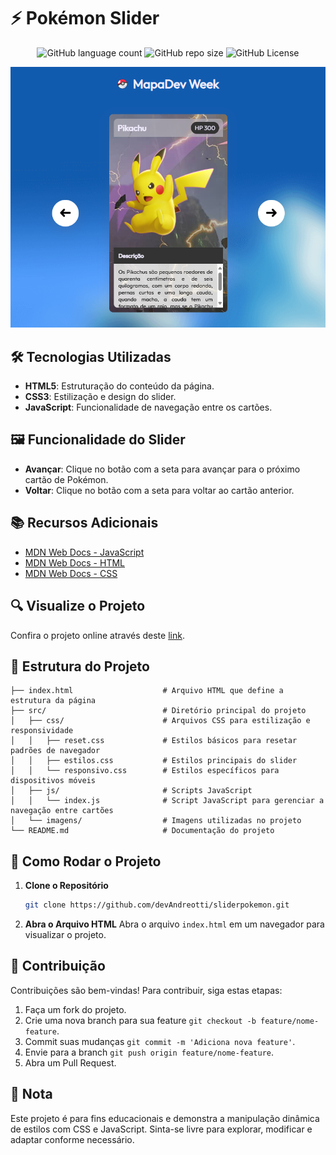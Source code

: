 <!-- Projeto Finalizado -->
# ⚡ Pokémon Slider
<p align="center">
  <!-- Contador de linguagens do GitHub -->
  <img alt="GitHub language count" src="https://img.shields.io/github/languages/count/devAndreotti/sliderpokemon?color=FFF&labelColor=ead42b&style=flat-square">
  <!-- Tamanho do repositório no GitHub -->
  <img alt="GitHub repo size" src="https://img.shields.io/github/repo-size/devAndreotti/sliderpokemon?color=FFF&labelColor=ead42b&style=flat-square">
  <!-- Licença do GitHub -->
  <img alt="GitHub License" src="https://img.shields.io/github/license/devAndreotti/devAndreotti?color=FFF&labelColor=ead42b&style=flat-square">
</p>

<div align="center">
  <img src="./slider.png" alt="Pokémon Banner"/>
</div>

## 🛠️ Tecnologias Utilizadas
- **HTML5**: Estruturação do conteúdo da página.
- **CSS3**: Estilização e design do slider.
- **JavaScript**: Funcionalidade de navegação entre os cartões.

## 🖼️ Funcionalidade do Slider
- **Avançar**: Clique no botão com a seta para avançar para o próximo cartão de Pokémon.
- **Voltar**: Clique no botão com a seta para voltar ao cartão anterior.

## 📚 Recursos Adicionais
- [MDN Web Docs - JavaScript](https://developer.mozilla.org/en-US/docs/Web/JavaScript)
- [MDN Web Docs - HTML](https://developer.mozilla.org/en-US/docs/Web/HTML)
- [MDN Web Docs - CSS](https://developer.mozilla.org/en-US/docs/Web/CSS)

## 🔍 Visualize o Projeto
Confira o projeto online através deste [link](https://devandreotti.github.io/sliderpokemon/).

## 📁 Estrutura do Projeto
```
├── index.html                    # Arquivo HTML que define a estrutura da página
├── src/                          # Diretório principal do projeto
│   ├── css/                      # Arquivos CSS para estilização e responsividade
│   │   ├── reset.css             # Estilos básicos para resetar padrões de navegador
│   │   ├── estilos.css           # Estilos principais do slider
│   │   └── responsivo.css        # Estilos específicos para dispositivos móveis
│   ├── js/                       # Scripts JavaScript
│   │   └── index.js              # Script JavaScript para gerenciar a navegação entre cartões
│   └── imagens/                  # Imagens utilizadas no projeto        
└── README.md                     # Documentação do projeto
```

## 🚀 Como Rodar o Projeto
1. **Clone o Repositório**
   ```bash
   git clone https://github.com/devAndreotti/sliderpokemon.git
2. **Abra o Arquivo HTML**
   Abra o arquivo `index.html` em um navegador para visualizar o projeto.

## 💪 Contribuição
Contribuições são bem-vindas! Para contribuir, siga estas etapas:
1. Faça um fork do projeto.
2. Crie uma nova branch para sua feature `git checkout -b feature/nome-feature`.
3. Commit suas mudanças `git commit -m 'Adiciona nova feature'`.
4. Envie para a branch `git push origin feature/nome-feature`.
5. Abra um Pull Request.

## 📌 Nota
Este projeto é para fins educacionais e demonstra a manipulação dinâmica de estilos com CSS e JavaScript. Sinta-se livre para explorar, modificar e adaptar conforme necessário.
